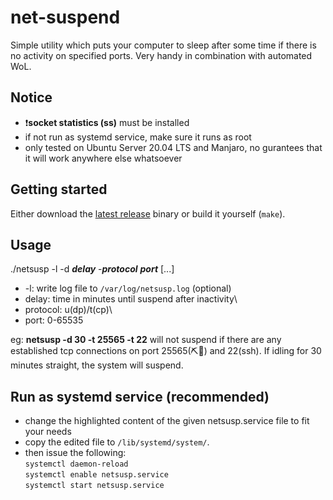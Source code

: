 # net-suspend
Simple utility which puts your computer to sleep after some time if there is no activity on specified ports. Very handy in combination with automated WoL.

## Notice
* ❗️**socket statistics (ss)** must be installed
* if not run as systemd service, make sure it runs as root
* only tested on Ubuntu Server 20.04 LTS and Manjaro, no gurantees that it will work anywhere else whatsoever

## Getting started
Either download the [latest release]() binary or build it yourself (`make`).

## Usage
./netsusp -l -d ***delay*** -***protocol*** ***port*** [...]
  * -l: write log file to `/var/log/netsusp.log` (optional)
  * delay: time in minutes until suspend after inactivity\
  * protocol: u(dp)/t(cp)\
  * port: 0-65535

eg: **netsusp -d 30 -t 25565 -t 22**
will not suspend if there are any established tcp connections on port 25565(⛏💎) and 22(ssh).
If idling for 30 minutes straight, the system will suspend.

## Run as systemd service (recommended)
* change the highlighted content of the given netsusp.service file to fit your needs
* copy the edited file to `/lib/systemd/system/`.
* then issue the following:\
`systemctl daemon-reload`\
`systemctl enable netsusp.service`\
`systemctl start netsusp.service`
